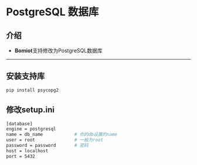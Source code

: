 # PostgreSQL 数据库

## 介绍

- **Bomiot**支持修改为PostgreSQL数据库

---

## 安装支持库

```bash
pip install psycopg2
```

## 修改setup.ini

```bash
[database]
engine = postgresql
name = db_name            # 你的db设置的name
user = root               # 一般为root
password = password       # 密码
host = localhost
port = 5432
```